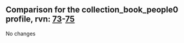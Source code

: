 ## Comparison for the collection_book_people0 profile, rvn: [73](https://github.com/PRO100KatYT/FortniteProfileRevisions/tree/main/profiles/collection_book_people0/73%20collection_book_people0.json)-[75](https://github.com/PRO100KatYT/FortniteProfileRevisions/tree/main/profiles/collection_book_people0/75%20collection_book_people0.json)

No changes
